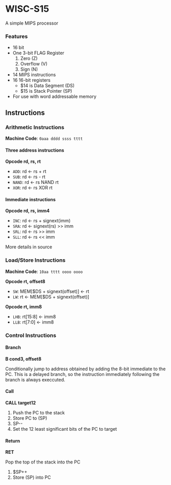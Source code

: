 # WISC-S15
A simple MIPS processor
### Features
- 16 bit
- One 3-bit FLAG Register
  1. Zero (Z)
  2. Overflow (V)
  3. Sign (N)
- 14 MIPS instructions
- 16 16-bit registers
  - $14 is Data Segment (DS)
  - $15 is Stack Pointer (SP)
- For use with word addressable memory

## Instructions
### Arithmetic Instructions
__Machine Code__: `0aaa dddd ssss tttt`
#### Three address instructions
__Opcode rd, rs, rt__
* `ADD`: rd <- rs + rt
* `SUB`: rd <- rs - rt
* `NAND`: rd <- rs NAND rt
* `XOR`: rd <- rs XOR rt

#### Immediate instructions
__Opcode rd, rs, imm4__
* `INC`: rd <- rs + signext(imm)
* `SRA`: rd <- signext(rs) >> imm
* `SRL`: rd <- rs >> imm
* `SLL`: rd <- rs << imm

More details in source

### Load/Store Instructions
__Machine Code__: `10aa tttt oooo oooo`

__Opcode rt, offset8__

* `SW`: MEM[$DS + signext(offset)] <- rt
* `LW`: rt <- MEM[$DS + signext(offset)]

__Opcode rt, imm8__

* `LHB`: rt[15:8] <- imm8
* `LLB`: rt[7:0] <- imm8

### Control Instructions
#### Branch
__B cond3, offset8__

Conditionally jump to address obtained by adding the 8-bit immediate to the PC.
This is a delayed branch, so the instruction immediately following the branch is always execcuted.

#### Call
__CALL target12__

1. Push the PC to the stack
  1. Store PC to (SP)
  2. SP--
2. Set the 12 least significant bits of the PC to target

#### Return
__RET__

Pop the top of the stack into the PC

1. $SP++
2. Store (SP) into PC
